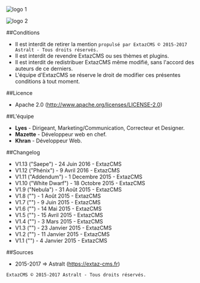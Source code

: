![logo 1](http://extaz-cms.fr/images/logo.png)

![logo 2](https://astralt.com/images/astralt/logo-texte.png)


##Conditions
* Il est interdit de retirer la mention `propulsé par ExtazCMS © 2015-2017 Astralt - Tous droits réservés.`
* Il est interdit de revendre ExtazCMS ou ses thèmes et plugins.
* Il est interdit de redistribuer ExtazCMS même modifié, sans l'accord des auteurs de ce derniers.
* L'équipe d'ExtazCMS se réserve le droit de modifier ces présentes conditions à tout moment.

##Licence
* Apache 2.0  (http://www.apache.org/licenses/LICENSE-2.0)

##L'équipe
* __Lyes__         - Dirigeant, Marketing/Communication, Correcteur et Designer.
* __Mazette__      - Développeur web en chef.
* __Khran__        - Développeur Web.

##Changelog
* V1.13 ("Saepe") - 24 Juin 2016 - ExtazCMS
* V1.12 ("Phénix") - 9 Avril 2016 - ExtazCMS
* V1.11 ("Addendum") - 1 Decembre 2015 - ExtazCMS
* V1.10 ("White Dwarf") - 18 Octobre 2015 - ExtazCMS
* V1.9 ("Nebula") - 31 Août 2015 - ExtazCMS
* V1.8 ("") -  1 Août 2015 - ExtazCMS
* V1.7 ("") -  9 Juin 2015 - ExtazCMS
* V1.6 ("") - 14 Mai 2015 - ExtazCMS
* V1.5 ("") - 15 Avril 2015 - ExtazCMS
* V1.4 ("") -  3 Mars 2015 - ExtazCMS
* V1.3 ("") - 23 Janvier 2015 - ExtazCMS
* V1.2 ("") - 11 Janvier 2015 - ExtazCMS
* V1.1 ("") -  4 Janvier 2015 - ExtazCMS

##Sources
* 2015-2017 => Astralt (https://extaz-cms.fr)

`ExtazCMS © 2015-2017 Astralt - Tous droits réservés.`
